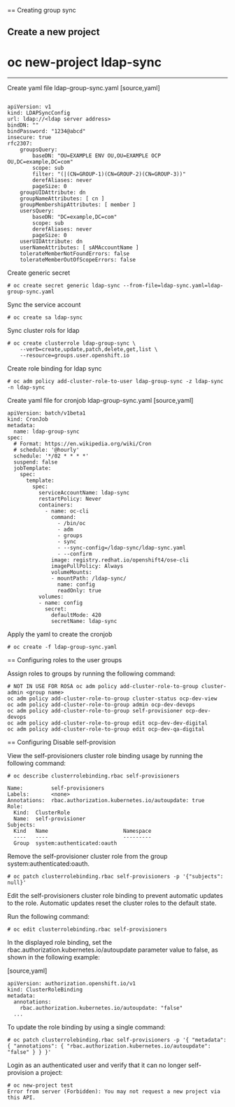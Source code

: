 == Creating group sync

Create a new project
----
# oc new-project ldap-sync
----

Create yaml file
ldap-group-sync.yaml
[source,yaml]

```

apiVersion: v1
kind: LDAPSyncConfig
url: ldap://<ldap server address>
bindDN: ""
bindPassword: "1234@abcd"
insecure: true
rfc2307:
    groupsQuery:
        baseDN: "OU=EXAMPLE ENV OU,OU=EXAMPLE OCP OU,DC=example,DC=com"
        scope: sub
        filter: "(|(CN=GROUP-1)(CN=GROUP-2)(CN=GROUP-3))"
        derefAliases: never
        pageSize: 0
    groupUIDAttribute: dn 
    groupNameAttributes: [ cn ] 
    groupMembershipAttributes: [ member ] 
    usersQuery:
        baseDN: "DC=example,DC=com"
        scope: sub
        derefAliases: never
        pageSize: 0
    userUIDAttribute: dn 
    userNameAttributes: [ sAMAccountName ] 
    tolerateMemberNotFoundErrors: false
    tolerateMemberOutOfScopeErrors: false
```


Create generic secret

```
# oc create secret generic ldap-sync --from-file=ldap-sync.yaml=ldap-group-sync.yaml
```

Sync the service account

```
# oc create sa ldap-sync
```

Sync cluster rols for ldap

```
# oc create clusterrole ldap-group-sync \
    --verb=create,update,patch,delete,get,list \
    --resource=groups.user.openshift.io
```

Create role binding for ldap sync
```
# oc adm policy add-cluster-role-to-user ldap-group-sync -z ldap-sync -n ldap-sync
```

Create yaml file for cronjob
ldap-group-sync.yaml
[source,yaml]
```
apiVersion: batch/v1beta1
kind: CronJob
metadata:
  name: ldap-group-sync
spec:
  # Format: https://en.wikipedia.org/wiki/Cron
  # schedule: '@hourly'
  schedule: '*/02 * * * *'
  suspend: false
  jobTemplate:
    spec:
      template:
        spec:
          serviceAccountName: ldap-sync
          restartPolicy: Never
          containers:
            - name: oc-cli
              command:
                - /bin/oc
                - adm
                - groups
                - sync
                - --sync-config=/ldap-sync/ldap-sync.yaml
                - --confirm
              image: registry.redhat.io/openshift4/ose-cli
              imagePullPolicy: Always
              volumeMounts:
              - mountPath: /ldap-sync/
                name: config
                readOnly: true
          volumes:
          - name: config
            secret:
              defaultMode: 420
              secretName: ldap-sync
```

Apply the yaml to create the cronjob
```
# oc create -f ldap-group-sync.yaml
```

== Configuring roles to the user groups

Assign roles to groups by running the following command:

```
# NOT IN USE FOR ROSA oc adm policy add-cluster-role-to-group cluster-admin <group name>
oc adm policy add-cluster-role-to-group cluster-status ocp-dev-view
oc adm policy add-cluster-role-to-group admin ocp-dev-devops
oc adm policy add-cluster-role-to-group self-provisioner ocp-dev-devops
oc adm policy add-cluster-role-to-group edit ocp-dev-dev-digital
oc adm policy add-cluster-role-to-group edit ocp-dev-qa-digital
```

== Configuring Disable self-provision

View the self-provisioners cluster role binding usage by running the following command:

```
# oc describe clusterrolebinding.rbac self-provisioners

Name:         self-provisioners
Labels:       <none>
Annotations:  rbac.authorization.kubernetes.io/autoupdate: true
Role:
  Kind:  ClusterRole
  Name:  self-provisioner
Subjects:
  Kind   Name                        Namespace
  ----   ----                        ---------
  Group  system:authenticated:oauth
```

Remove the self-provisioner cluster role from the group system:authenticated:oauth.

```
# oc patch clusterrolebinding.rbac self-provisioners -p '{"subjects": null}'
```

Edit the self-provisioners cluster role binding to prevent automatic updates to the role. Automatic updates reset the cluster roles to the default state.

Run the following command:
```
# oc edit clusterrolebinding.rbac self-provisioners
```

In the displayed role binding, set the rbac.authorization.kubernetes.io/autoupdate parameter value to false, as shown in the following example:

[source,yaml]
```
apiVersion: authorization.openshift.io/v1
kind: ClusterRoleBinding
metadata:
  annotations:
    rbac.authorization.kubernetes.io/autoupdate: "false"
  ...
```

To update the role binding by using a single command:

```
# oc patch clusterrolebinding.rbac self-provisioners -p '{ "metadata": { "annotations": { "rbac.authorization.kubernetes.io/autoupdate": "false" } } }'
```

Login as an authenticated user and verify that it can no longer self-provision a project:

```
# oc new-project test
Error from server (Forbidden): You may not request a new project via this API.
```
